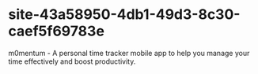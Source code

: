# site-43a58950-4db1-49d3-8c30-caef5f69783e
m0mentum - A personal time tracker mobile app to help you manage your time effectively and boost productivity.
